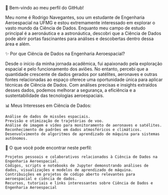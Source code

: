 🚀 Bem-vindo ao meu perfil do GitHub!

Meu nome é Rodrigo Navegantes, sou um estudante de Engenharia Aeroespacial na UFMG e estou extremamente interessado em explorar o vasto mundo da Ciência de Dados. Enquanto meu campo de estudo principal é a aeronáutica e a astronáutica, descobri que a Ciência de Dados pode abrir portas fascinantes para análises e descobertas dentro dessa área e além.

✨ Por que Ciência de Dados na Engenharia Aeroespacial?

Desde o início da minha jornada acadêmica, fui apaixonado pela exploração espacial e pelo funcionamento dos aviões. No entanto, percebi que a quantidade crescente de dados gerados por satélites, aeronaves e outras fontes relacionadas ao espaço oferece uma oportunidade única para aplicar técnicas de Ciência de Dados. Com análises precisas e insights extraídos desses dados, podemos melhorar a segurança, a eficiência e a sustentabilidade das tecnologias aeroespaciais.

📊 Meus Interesses em Ciência de Dados:

    Análise de dados de missões espaciais.
    Previsão e otimização de trajetórias de voo.
    Análise de imagem e vídeo para monitoramento de aeronaves e satélites.
    Reconhecimento de padrões em dados atmosféricos e climáticos.
    Desenvolvimento de algoritmos de aprendizado de máquina para sistemas autônomos.

🌟 O que você pode encontrar neste perfil:

    Projetos pessoais e colaborativos relacionados à Ciência de Dados na Engenharia Aeroespacial.
    Códigos, scripts e notebooks de Jupyter demonstrando análises de dados, visualizações e modelos de aprendizado de máquina.
    Contribuições em projetos de código aberto relevantes para aeroespacial e ciência de dados.
    Recursos, tutoriais e links interessantes sobre Ciência de Dados e Engenharia Aeroespacial
